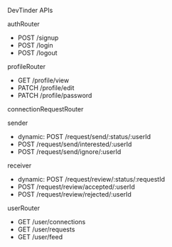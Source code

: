DevTinder APIs

authRouter
- POST /signup
- POST /login
- POST /logout

profileRouter
- GET /profile/view
- PATCH /profile/edit
- PATCH /profile/password

connectionRequestRouter

sender
- dynamic: POST /request/send/:status/:userId
- POST /request/send/interested/:userId
- POST /request/send/ignore/:userId

receiver
- dynamic: POST /request/review/:status/:requestId
- POST /request/review/accepted/:userId
- POST /request/review/rejected/:userId

userRouter
- GET /user/connections
- GET /user/requests
- GET /user/feed


